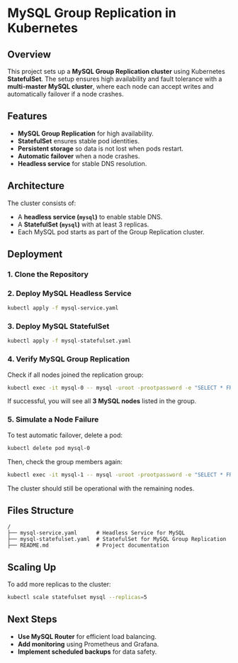 # MySQL Group Replication in Kubernetes

## Overview
This project sets up a **MySQL Group Replication cluster** using Kubernetes **StatefulSet**. The setup ensures high availability and fault tolerance with a **multi-master MySQL cluster**, where each node can accept writes and automatically failover if a node crashes.

## Features
- **MySQL Group Replication** for high availability.
- **StatefulSet** ensures stable pod identities.
- **Persistent storage** so data is not lost when pods restart.
- **Automatic failover** when a node crashes.
- **Headless service** for stable DNS resolution.

## Architecture
The cluster consists of:
- A **headless service (`mysql`)** to enable stable DNS.
- A **StatefulSet (`mysql`)** with at least 3 replicas.
- Each MySQL pod starts as part of the Group Replication cluster.

## Deployment

### **1. Clone the Repository**

### **2. Deploy MySQL Headless Service**
```bash
kubectl apply -f mysql-service.yaml
```

### **3. Deploy MySQL StatefulSet**
```bash
kubectl apply -f mysql-statefulset.yaml
```

### **4. Verify MySQL Group Replication**
Check if all nodes joined the replication group:
```bash
kubectl exec -it mysql-0 -- mysql -uroot -prootpassword -e "SELECT * FROM performance_schema.replication_group_members;"
```

If successful, you will see all **3 MySQL nodes** listed in the group.

### **5. Simulate a Node Failure**
To test automatic failover, delete a pod:
```bash
kubectl delete pod mysql-0
```
Then, check the group members again:
```bash
kubectl exec -it mysql-1 -- mysql -uroot -prootpassword -e "SELECT * FROM performance_schema.replication_group_members;"
```
The cluster should still be operational with the remaining nodes.

## Files Structure
```plaintext
/
├── mysql-service.yaml      # Headless Service for MySQL
├── mysql-statefulset.yaml  # StatefulSet for MySQL Group Replication
├── README.md               # Project documentation
```

## Scaling Up
To add more replicas to the cluster:
```bash
kubectl scale statefulset mysql --replicas=5
```

## Next Steps
- **Use MySQL Router** for efficient load balancing.
- **Add monitoring** using Prometheus and Grafana.
- **Implement scheduled backups** for data safety.


